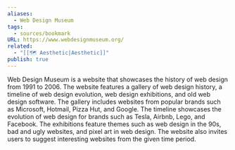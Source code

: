 ```yaml
---
aliases:
  - Web Design Museum
tags:
  - sources/bookmark
URL: https://www.webdesignmuseum.org/
related:
  - "[[🗺️ Aesthetic|Aesthetic]]"
publish: true
---
```


Web Design Museum is a website that showcases the history of web design from 1991 to 2006. The website features a gallery of web design history, a timeline of web design evolution, web design exhibitions, and old web design software. The gallery includes websites from popular brands such as Microsoft, Hotmail, Pizza Hut, and Google. The timeline showcases the evolution of web design for brands such as Tesla, Airbnb, Lego, and Facebook. The exhibitions feature themes such as web design in the 90s, bad and ugly websites, and pixel art in web design. The website also invites users to suggest interesting websites from the given time period.